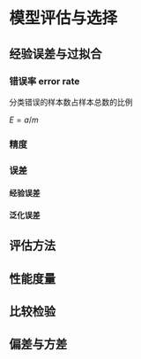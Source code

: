 # 模型评估与选择

## 经验误差与过拟合

### 错误率 error rate

分类错误的样本数占样本总数的比例

$E = a/m$

### 精度

### 误差

#### 经验误差

#### 泛化误差

## 评估方法

## 性能度量

## 比较检验

## 偏差与方差
